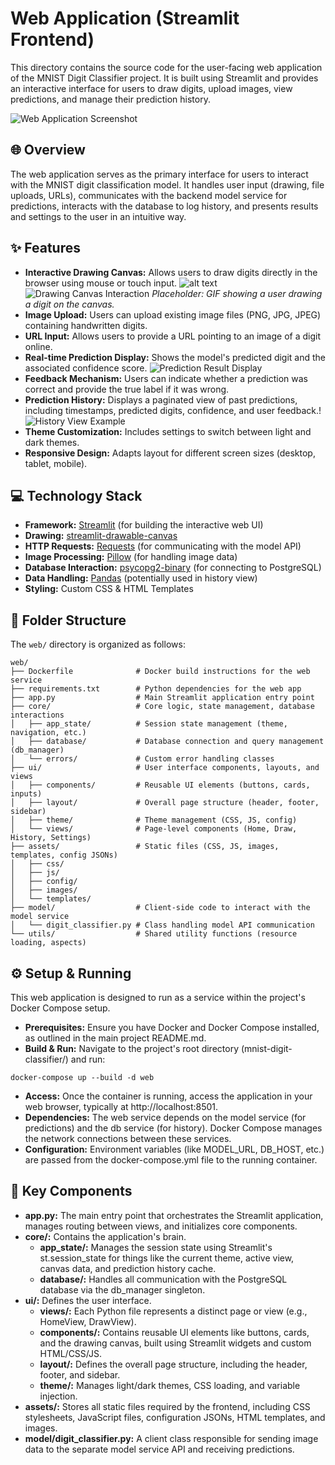 # Web Application (Streamlit Frontend)

This directory contains the source code for the user-facing web application of the MNIST Digit Classifier project. It is built using Streamlit and provides an interactive interface for users to draw digits, upload images, view predictions, and manage their prediction history.

![Web Application Screenshot](../outputs/docs/web_app_main.png)

## 🌐 Overview

The web application serves as the primary interface for users to interact with the MNIST digit classification model. It handles user input (drawing, file uploads, URLs), communicates with the backend model service for predictions, interacts with the database to log history, and presents results and settings to the user in an intuitive way.

## ✨ Features

*   **Interactive Drawing Canvas:** Allows users to draw digits directly in the browser using mouse or touch input.
![alt text](image.png)
    ![Drawing Canvas Interaction](../outputs/docs/drawing_canvas.png)
    *Placeholder: GIF showing a user drawing a digit on the canvas.*
*   **Image Upload:** Users can upload existing image files (PNG, JPG, JPEG) containing handwritten digits.
*   **URL Input:** Allows users to provide a URL pointing to an image of a digit online.
*   **Real-time Prediction Display:** Shows the model's predicted digit and the associated confidence score.
    ![Prediction Result Display](../outputs/docs/prediction_result.png)
*   **Feedback Mechanism:** Users can indicate whether a prediction was correct and provide the true label if it was wrong.
*   **Prediction History:** Displays a paginated view of past predictions, including timestamps, predicted digits, confidence, and user feedback.!
    ![History View Example](../outputs/docs/history_view.png)
*   **Theme Customization:** Includes settings to switch between light and dark themes.
*   **Responsive Design:** Adapts layout for different screen sizes (desktop, tablet, mobile).

## 💻 Technology Stack

*   **Framework:** [Streamlit](https://streamlit.io/) (for building the interactive web UI)
*   **Drawing:** [streamlit-drawable-canvas](https://github.com/andfanilo/streamlit-drawable-canvas)
*   **HTTP Requests:** [Requests](https://requests.readthedocs.io/en/latest/) (for communicating with the model API)
*   **Image Processing:** [Pillow](https://python-pillow.org/) (for handling image data)
*   **Database Interaction:** [psycopg2-binary](https://www.psycopg.org/docs/) (for connecting to PostgreSQL)
*   **Data Handling:** [Pandas](https://pandas.pydata.org/) (potentially used in history view)
*   **Styling:** Custom CSS & HTML Templates

## 📁 Folder Structure

The `web/` directory is organized as follows:

```plaintext
web/
├── Dockerfile              # Docker build instructions for the web service
├── requirements.txt        # Python dependencies for the web app
├── app.py                  # Main Streamlit application entry point
├── core/                   # Core logic, state management, database interactions
│   ├── app_state/          # Session state management (theme, navigation, etc.)
│   ├── database/           # Database connection and query management (db_manager)
│   └── errors/             # Custom error handling classes
├── ui/                     # User interface components, layouts, and views
│   ├── components/         # Reusable UI elements (buttons, cards, inputs)
│   ├── layout/             # Overall page structure (header, footer, sidebar)
│   ├── theme/              # Theme management (CSS, JS, config)
│   └── views/              # Page-level components (Home, Draw, History, Settings)
├── assets/                 # Static files (CSS, JS, images, templates, config JSONs)
│   ├── css/
│   ├── js/
│   ├── config/
│   ├── images/
│   └── templates/
├── model/                  # Client-side code to interact with the model service
│   └── digit_classifier.py # Class handling model API communication
└── utils/                  # Shared utility functions (resource loading, aspects)
```

## ⚙️ Setup & Running

This web application is designed to run as a service within the project's Docker Compose setup.

*   **Prerequisites:** Ensure you have Docker and Docker Compose installed, as outlined in the main project README.md.
*   **Build & Run:** Navigate to the project's root directory (mnist-digit-classifier/) and run:

```plaintext
docker-compose up --build -d web
```

*   **Access:** Once the container is running, access the application in your web browser, typically at http://localhost:8501.
*   **Dependencies:** The web service depends on the model service (for predictions) and the db service (for history). Docker Compose manages the network connections between these services.
*   **Configuration:** Environment variables (like MODEL_URL, DB_HOST, etc.) are passed from the docker-compose.yml file to the running container.

## 🧩 Key Components

*   **app.py:** The main entry point that orchestrates the Streamlit application, manages routing between views, and initializes core components.
*   **core/:** Contains the application's brain.
    *   **app_state/:** Manages the session state using Streamlit's st.session_state for things like the current theme, active view, canvas data, and prediction history cache.
    *   **database/:** Handles all communication with the PostgreSQL database via the db_manager singleton.
*   **ui/:** Defines the user interface.
    *   **views/:** Each Python file represents a distinct page or view (e.g., HomeView, DrawView).
    *   **components/:** Contains reusable UI elements like buttons, cards, and the drawing canvas, built using Streamlit widgets and custom HTML/CSS/JS.
    *   **layout/:** Defines the overall page structure, including the header, footer, and sidebar.
    *   **theme/:** Manages light/dark themes, CSS loading, and variable injection.
*   **assets/:** Stores all static files required by the frontend, including CSS stylesheets, JavaScript files, configuration JSONs, HTML templates, and images.
*   **model/digit_classifier.py:** A client class responsible for sending image data to the separate model service API and receiving predictions.

